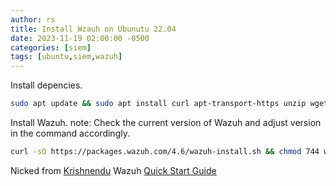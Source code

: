 ```yaml
---
author: rs
title: Install Wzauh on Ubunutu 22.04 
date: 2023-11-19 02:00:00 -0500 
categories: [siem]
tags: [ubuntu,siem,wazuh]
---
```


Install depencies.
```bash
sudo apt update && sudo apt install curl apt-transport-https unzip wget libcap2-bin software-properties-common lsb-release gnupg2
```

Install Wazuh. note: Check the current version of Wazuh and adjust version in the command accordingly.
```bash
curl -sO https://packages.wazuh.com/4.6/wazuh-install.sh && chmod 744 wazuh-install.sh && bash ./wazuh-install.sh -a
```

Nicked from [Krishnendu](https://krishnendu.com/install-wazuh-4-x-on-ubuntu-single-host-with-single-command/)
Wazuh [Quick Start Guide](https://documentation.wazuh.com/current/quickstart.html)